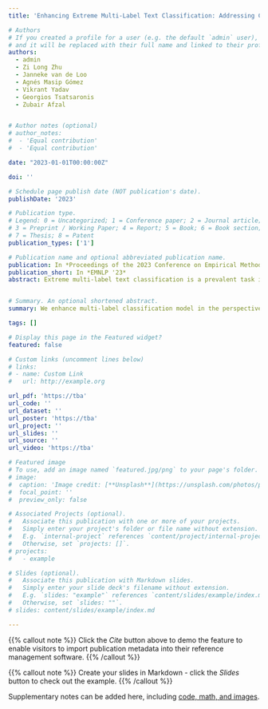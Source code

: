 ```yaml
---
title: 'Enhancing Extreme Multi-Label Text Classification: Addressing Challenges in Model, Data, and Evaluation'

# Authors
# If you created a profile for a user (e.g. the default `admin` user), write the username (folder name) here
# and it will be replaced with their full name and linked to their profile.
authors:
  - admin
  - Zi Long Zhu
  - Janneke van de Loo
  - Agnés Masip Gómez
  - Vikrant Yadav
  - Georgios Tsatsaronis 
  - Zubair Afzal


# Author notes (optional)
# author_notes:
#  - 'Equal contribution'
#  - 'Equal contribution'

date: "2023-01-01T00:00:00Z"

doi: ''

# Schedule page publish date (NOT publication's date).
publishDate: '2023'

# Publication type.
# Legend: 0 = Uncategorized; 1 = Conference paper; 2 = Journal article;
# 3 = Preprint / Working Paper; 4 = Report; 5 = Book; 6 = Book section;
# 7 = Thesis; 8 = Patent
publication_types: ['1']

# Publication name and optional abbreviated publication name.
publication: In *Proceedings of the 2023 Conference on Empirical Methods in Natural Language Processing Industry Track*
publication_short: In *EMNLP '23*
abstract: Extreme multi-label text classification is a prevalent task in industry, but it frequently encounters challenges in terms of machine learning perspectives, including model limitations, data scarcity, and time-consuming evaluation. This paper aims to mitigate these issues by introducing novel approaches. Firstly, we propose a label ranking model as an alternative to the conventional SciBERT-based classification model, enabling efficient handling of large-scale labels and accommodating new labels. Secondly, we present an active learning-based pipeline that addresses the data scarcity of new labels during the update of a classification system. Finally, we introduce ChatGPT to assist with model evaluation. Our experiments demonstrate the effectiveness of these techniques in enhancing the extreme multi-label text classification task.


# Summary. An optional shortened abstract.
summary: We enhance multi-label classification model in the perspective of model, data, and evalution, using a BiEncoder-CrossEncoder based label ranking model,  active learning and ChatGPT.

tags: []

# Display this page in the Featured widget?
featured: false

# Custom links (uncomment lines below)
# links:
# - name: Custom Link
#   url: http://example.org

url_pdf: 'https://tba'
url_code: ''
url_dataset: ''
url_poster: 'https://tba'
url_project: ''
url_slides: ''
url_source: ''
url_video: 'https://tba'

# Featured image
# To use, add an image named `featured.jpg/png` to your page's folder.
# image:
#  caption: 'Image credit: [**Unsplash**](https://unsplash.com/photos/pLCdAaMFLTE)'
#  focal_point: ''
#  preview_only: false

# Associated Projects (optional).
#   Associate this publication with one or more of your projects.
#   Simply enter your project's folder or file name without extension.
#   E.g. `internal-project` references `content/project/internal-project/index.md`.
#   Otherwise, set `projects: []`.
# projects:
#   - example

# Slides (optional).
#   Associate this publication with Markdown slides.
#   Simply enter your slide deck's filename without extension.
#   E.g. `slides: "example"` references `content/slides/example/index.md`.
#   Otherwise, set `slides: ""`.
# slides: content/slides/example/index.md

---
```


{{% callout note %}}
Click the _Cite_ button above to demo the feature to enable visitors to import publication metadata into their reference management software.
{{% /callout %}}

{{% callout note %}}
Create your slides in Markdown - click the _Slides_ button to check out the example.
{{% /callout %}}

Supplementary notes can be added here, including [code, math, and images](https://wowchemy.com/docs/writing-markdown-latex/).
